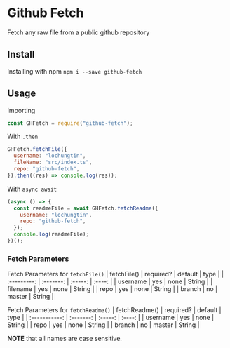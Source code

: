 # Github Fetch

Fetch any raw file from a public github repository

## Install

Installing with npm
`npm i --save github-fetch`

## Usage

Importing

```js
const GHFetch = require("github-fetch");
```

With `.then`

```js
GHFetch.fetchFile({
  username: "lochungtin",
  fileName: "src/index.ts",
  repo: "github-fetch",
}).then((res) => console.log(res));
```

With `async await`

```js
(async () => {
  const readmeFile = await GHFetch.fetchReadme({
    username: "lochungtin",
    repo: "github-fetch",
  });
  console.log(readmeFile);
})();
```

### Fetch Parameters

Fetch Parameters for `fetchFile()`
| fetchFile() | required? | default |  type  |
| :---------: | :-------: | :-----: | :----: |
|  username   |    yes    |  none   | String |
|  filename   |    yes    |  none   | String |
|    repo     |    yes    |  none   | String |
|   branch    |    no     | master  | String |

Fetch Parameters for `fetchReadme()`
| fetchReadme() | required? | default |  type  |
| :-----------: | :-------: | :-----: | :----: |
|   username    |    yes    |  none   | String |
|     repo      |    yes    |  none   | String |
|    branch     |    no     | master  | String |

**NOTE** that all names are case sensitive.
